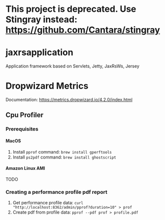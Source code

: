 # This project is deprecated. Use Stingray instead: https://github.com/Cantara/stingray

# jaxrsapplication
Application framework based on Servlets, Jetty, JaxRsWs, Jersey

# Dropwizard Metrics

Documentation: https://metrics.dropwizard.io/4.2.0/index.html

## Cpu Profiler

### Prerequisites

#### MacOS
1. Install `pprof` command: `brew install gperftools`
2. Install `ps2pdf` command: `brew install ghostscript`

#### Amazon Linux AMI
TODO

### Creating a performance profile pdf report
1. Get performance profile data: `curl "http://localhost:8362/admin/pprof?duration=10" > prof`
2. Create pdf from profile data: `pprof --pdf prof > profile.pdf`
